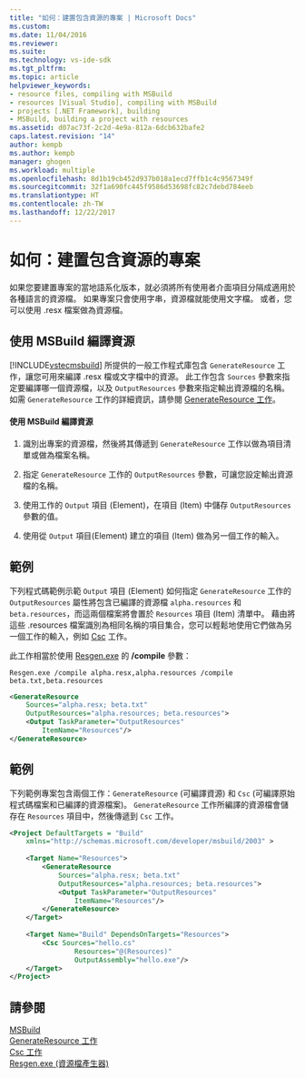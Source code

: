```yaml
---
title: "如何：建置包含資源的專案 | Microsoft Docs"
ms.custom: 
ms.date: 11/04/2016
ms.reviewer: 
ms.suite: 
ms.technology: vs-ide-sdk
ms.tgt_pltfrm: 
ms.topic: article
helpviewer_keywords:
- resource files, compiling with MSBuild
- resources [Visual Studio], compiling with MSBuild
- projects [.NET Framework], building
- MSBuild, building a project with resources
ms.assetid: d07ac73f-2c2d-4e9a-812a-6dcb632bafe2
caps.latest.revision: "14"
author: kempb
ms.author: kempb
manager: ghogen
ms.workload: multiple
ms.openlocfilehash: 8d1b19cb452d937b018a1ecd7ffb1c4c9567349f
ms.sourcegitcommit: 32f1a690fc445f9586d53698fc82c7debd784eeb
ms.translationtype: HT
ms.contentlocale: zh-TW
ms.lasthandoff: 12/22/2017
---
```

# <a name="how-to-build-a-project-that-has-resources"></a>如何：建置包含資源的專案
如果您要建置專案的當地語系化版本，就必須將所有使用者介面項目分隔成適用於各種語言的資源檔。 如果專案只會使用字串，資源檔就能使用文字檔。 或者，您可以使用 .resx 檔案做為資源檔。  
  
## <a name="compiling-resources-with-msbuild"></a>使用 MSBuild 編譯資源  
 [!INCLUDE[vstecmsbuild](../extensibility/internals/includes/vstecmsbuild_md.md)] 所提供的一般工作程式庫包含 `GenerateResource` 工作，讓您可用來編譯 .resx 檔或文字檔中的資源。 此工作包含 `Sources` 參數來指定要編譯哪一個資源檔，以及 `OutputResources` 參數來指定輸出資源檔的名稱。 如需 `GenerateResource` 工作的詳細資訊，請參閱 [GenerateResource 工作](../msbuild/generateresource-task.md)。  
  
#### <a name="to-compile-resources-with-msbuild"></a>使用 MSBuild 編譯資源  
  
1.  識別出專案的資源檔，然後將其傳遞到 `GenerateResource` 工作以做為項目清單或做為檔案名稱。  
  
2.  指定 `GenerateResource` 工作的 `OutputResources` 參數，可讓您設定輸出資源檔的名稱。  
  
3.  使用工作的 `Output` 項目 (Element)，在項目 (Item) 中儲存 `OutputResources` 參數的值。  
  
4.  使用從 `Output` 項目(Element) 建立的項目 (Item) 做為另一個工作的輸入。  
  
## <a name="example"></a>範例  
 下列程式碼範例示範 `Output` 項目 (Element) 如何指定 `GenerateResource` 工作的 `OutputResources` 屬性將包含已編譯的資源檔 `alpha.resources` 和 `beta.resources`，而這兩個檔案將會置於 `Resources` 項目 (Item) 清單中。 藉由將這些 .resources 檔案識別為相同名稱的項目集合，您可以輕鬆地使用它們做為另一個工作的輸入，例如 [Csc](../msbuild/csc-task.md) 工作。  
  
 此工作相當於使用 [Resgen.exe](/dotnet/framework/tools/resgen-exe-resource-file-generator) 的 **/compile** 參數：  
  
 `Resgen.exe /compile alpha.resx,alpha.resources /compile beta.txt,beta.resources`  
  
```xml  
<GenerateResource  
    Sources="alpha.resx; beta.txt"  
    OutputResources="alpha.resources; beta.resources">  
    <Output TaskParameter="OutputResources"  
        ItemName="Resources"/>  
</GenerateResource>  
```  
  
## <a name="example"></a>範例  
 下列範例專案包含兩個工作：`GenerateResource` (可編譯資源) 和 `Csc` (可編譯原始程式碼檔案和已編譯的資源檔案)。 `GenerateResource` 工作所編譯的資源檔會儲存在 `Resources` 項目中，然後傳遞到 `Csc` 工作。  
  
```xml  
<Project DefaultTargets = "Build"  
    xmlns="http://schemas.microsoft.com/developer/msbuild/2003" >  
  
    <Target Name="Resources">  
        <GenerateResource  
            Sources="alpha.resx; beta.txt"  
            OutputResources="alpha.resources; beta.resources">  
            <Output TaskParameter="OutputResources"  
                ItemName="Resources"/>  
        </GenerateResource>  
    </Target>  
  
    <Target Name="Build" DependsOnTargets="Resources">  
        <Csc Sources="hello.cs"  
                Resources="@(Resources)"  
                OutputAssembly="hello.exe"/>  
    </Target>  
</Project>  
```  
  
## <a name="see-also"></a>請參閱  
[ MSBuild](../msbuild/msbuild.md)  
 [GenerateResource 工作](../msbuild/generateresource-task.md)   
 [Csc 工作](../msbuild/csc-task.md)   
 [Resgen.exe (資源檔產生器)](/dotnet/framework/tools/resgen-exe-resource-file-generator)